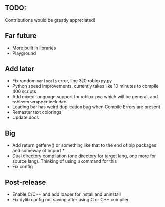 ## TODO:
Contributions would be greatly appreciated!

## Far future
- More built in libraries
- Playground

## Add later
- Fix random `nonlocals` error, line 320 robloxpy.py
- Python speed improvements, currently takes like 10 minutes to compile 400 scripts
- Add mixed-language support for roblox-pyc which will be general, and robloxts wrapper included.
- Loading bar has weird duplication bug when Compile Errors are present
- Remaster text colorings
- Update docs

## Big
- Add return getfenv() or something like that to the end of pip packages and someway of import * 
- Dual directory compilation (one directory for target lang, one more for source lang). Thinking of using `d` command for this
- Fix config

## Post-release
- Enable C/C++ and add loader for install and uninstall
- Fix dylib config not saving after using C or C++ compiler 